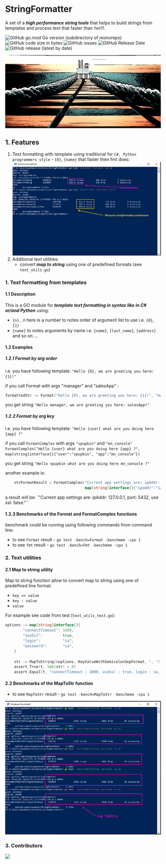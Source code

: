 # StringFormatter

A set of a ***high performance string tools*** that helps to build strings from templates and process text that 
faster than `fmt`!!!.

![GitHub go.mod Go version (subdirectory of monorepo)](https://img.shields.io/github/go-mod/go-version/wissance/stringFormatter?style=plastic) 
![GitHub code size in bytes](https://img.shields.io/github/languages/code-size/wissance/stringFormatter?style=plastic) 
![GitHub issues](https://img.shields.io/github/issues/wissance/stringFormatter?style=plastic)
![GitHub Release Date](https://img.shields.io/github/release-date/wissance/stringFormatter) 
![GitHub release (latest by date)](https://img.shields.io/github/downloads/wissance/stringFormatter/v1.0.5/total?style=plastic)

![String Formatter: a convenient string formatting tool](/img/sf_cover.png)

## 1. Features

1. Text formatting with template using traditional for `C#, Python programmers style` - `{0}`, `{name}` that faster then fmt does:
![String Formatter: a convenient string formatting tool](/img/benchmarks2.png)
2. Additional text utilities:
   - convert ***map to string*** using one of predefined formats (see `text_utils.go`)

### 1. Text formatting from templates

#### 1.1 Description

This is a GO module for ***template text formatting in syntax like in C# or/and Python*** using:
- `{n}` , n here is a number to notes order of argument list to use i.e. `{0}`, `{1}`
- `{name}` to notes arguments by name i.e. `{name}`, `{last_name}`, `{address}` and so on ...

#### 1.2 Examples

##### 1.2.1 Format by arg order

i.e. you have following template:  `"Hello {0}, we are greeting you here: {1}!"`

if you call Format with args "manager" and "salesApp" :

```go
formattedStr := Format("Hello {0}, we are greeting you here: {1}!", "manager", "salesApp")
```

you get string `"Hello manager, we are greeting you here: salesApp!"`

##### 1.2.2 Format by arg key

i.e. you have following template: `"Hello {user} what are you doing here {app} ?"`

if you call `FormatComplex` with args `"vpupkin"` and `"mn_console"` `FormatComplex("Hello {user} what are you doing here {app} ?", map[string]interface{}{"user":"vpupkin", "app":"mn_console"})`

you get string `"Hello vpupkin what are you doing here mn_console ?"`

another example is:

```go
    strFormatResult = FormatComplex("Current app settings are: ipAddr: {ipaddr}, port: {port}, use ssl: {ssl}.", 
                                    map[string]interface{}{"ipaddr":"127.0.0.1", "port":5432, "ssl":false})
```
a result will be: `"Current app settings are: ipAddr: 127.0.0.1, port: 5432, use ssl: false."``

#### 1.2.3 Benchmarks of the Format and FormatComplex functions

benchmark could be running using following commands from command line:
* to see `Format` result - `go test -bench=Format -benchmem -cpu 1`
* to see `fmt` result - `go test -bench=Fmt -benchmem -cpu 1`

### 2. Text utilities

#### 2.1 Map to string utility

Map to string function allow to convert map to string using one of predefined line format:
* `key => value`
* `key : value`
* `value`

For example see code from test (`text_utils_test.go`):
```go
options := map[string]interface{}{
		"connectTimeout": 1000,
		"useSsl":         true,
		"login":          "sa",
		"password":       "sa",
	}

	str := MapToString(&options, KeyValueWithSemicolonSepFormat, ", ")
	assert.True(t, len(str) > 0)
	assert.Equal(t, "connectTimeout : 1000, useSsl : true, login : sa, password : sa", str)
```

#### 2.2 Benchmarks of the MapToStr function

* to see `MapToStr` result - `go test -bench=MapToStr -benchmem -cpu 1`

![MapToStr benchmarks](/img/map2str_benchmarks.png)

### 3. Contributors

<a href="https://github.com/Wissance/stringFormatter/graphs/contributors">
  <img src="https://contrib.rocks/image?repo=Wissance/stringFormatter" />
</a>
